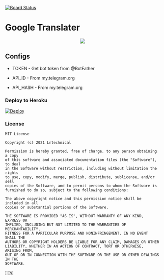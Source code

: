 [![Board Status](https://dev.azure.com/milan886696/8d8e3ecc-1638-44dc-afcb-e2084b1f479c/c6f33660-0175-4747-8d06-aa8d737b180c/_apis/work/boardbadge/7021d5e5-aa75-443f-8350-1fd210e84de8)](https://dev.azure.com/milan886696/8d8e3ecc-1638-44dc-afcb-e2084b1f479c/_boards/board/t/c6f33660-0175-4747-8d06-aa8d737b180c/Microsoft.RequirementCategory)
# Google Translater
<p align="center">
  <a href="https://www.python.org">
    <img src="http://ForTheBadge.com/images/badges/made-with-python.svg">
  </a>
</p>

## Configs

* TOKEN  - Get bot token from @BotFather

* API_ID     - From my.telegram.org 

* API_HASH    - From my.telegram.org


### Deploy to Heroku
[![Deploy](https://www.herokucdn.com/deploy/button.svg)](https://heroku.com/deploy?template=https://github.com/lntechnical2/Google-Translater-)

### License

```
MIT License

Copyright (c) 2021 Lntechnical

Permission is hereby granted, free of charge, to any person obtaining a copy
of this software and associated documentation files (the "Software"), to deal
in the Software without restriction, including without limitation the rights
to use, copy, modify, merge, publish, distribute, sublicense, and/or sell
copies of the Software, and to permit persons to whom the Software is
furnished to do so, subject to the following conditions:

The above copyright notice and this permission notice shall be included in all
copies or substantial portions of the Software.

THE SOFTWARE IS PROVIDED "AS IS", WITHOUT WARRANTY OF ANY KIND, EXPRESS OR
IMPLIED, INCLUDING BUT NOT LIMITED TO THE WARRANTIES OF MERCHANTABILITY,
FITNESS FOR A PARTICULAR PURPOSE AND NONINFRINGEMENT. IN NO EVENT SHALL THE
AUTHORS OR COPYRIGHT HOLDERS BE LIABLE FOR ANY CLAIM, DAMAGES OR OTHER
LIABILITY, WHETHER IN AN ACTION OF CONTRACT, TORT OR OTHERWISE, ARISING FROM,
OUT OF OR IN CONNECTION WITH THE SOFTWARE OR THE USE OR OTHER DEALINGS IN THE
SOFTWARE.
```

 🇮🇳

   





